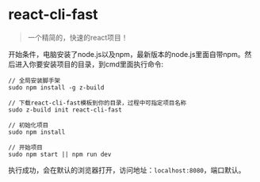 # react-cli-fast

> 一个精简的，快速的react项目！

开始条件，电脑安装了node.js以及npm，最新版本的node.js里面自带npm。然后进入你要安装项目的目录，到cmd里面执行命令:

```
// 全局安装脚手架
sudo npm install -g z-build

// 下载react-cli-fast模板到你的目录，过程中可指定项目名称
sudo z-build init react-cli-fast

// 初始化项目
sudo npm install

// 开始项目
sudo npm start || npm run dev
```

执行成功，会在默认的浏览器打开，访问地址：`localhost:8080`，端口默认。
